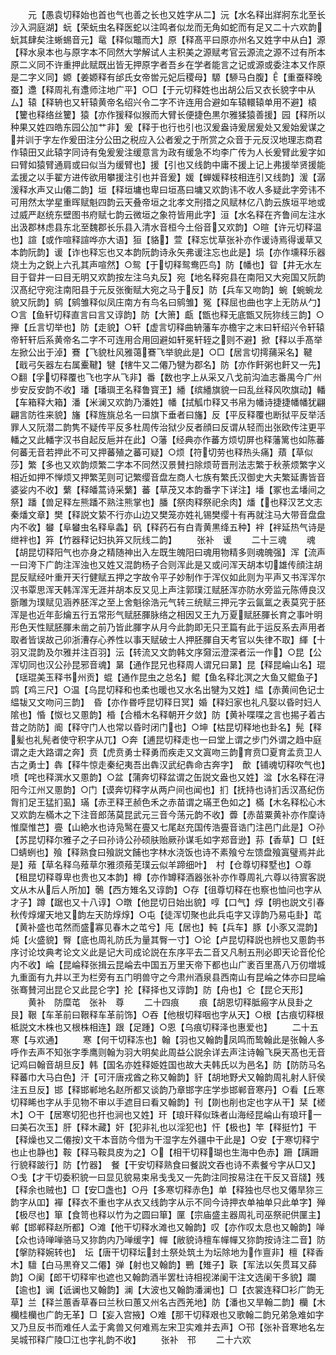<!-- { "loadSidebar": true } -->
　　元【愚袁切释始也首也气也善之长也又姓字从二】沅【水名释出牂牁东北至长沙入洞庭湖】蚖【荣蚖虫名释医蛇以注鸣者似龙而无角如蛇而有足又二十六欢韵蚖其肆矣注蜥蜴音元】鼋【释似鼈而大】原【释髙平曰原亦州名又姓字中从白】源【释水泉本也与原字本不同然大学解试人主积美之源赋考官云源流之源不过有所本原二义同不许重押此赋既出皆无押原字者吾乡在学者能言之记或源或委注本又作原是二字义同】嫄【姜嫄释有邰氏女帝喾元妃后稷母】騵【駵马白腹】【重蚕释晚蚕】邍【释周礼有邍师注地广平】○□【于元切释姓也出胡公后又衣长貌字中从厶】辕【释辀也又轩辕黄帝名绍兴令二字不许连用合避如车辕轘辕单用不避】榬【籰也释络丝籰】猿【亦作猨释似猴而大臂长便捷色黒尔雅猱猿善援】园【释所以种果又姓四皓东园公加艹非】爰【释于也行也引也汉爰盎诗爰居爰处又爰始爰谋之并训于字左作爰田注分公田之税应入公者爰之于所赏之众音于元反汉地理志商君作辕田又此辕字同诗有兔爰爰注缓意言为政有缓急不均李广传为人长爰臂此爰字如曰臂如猿臂通肩或曰似当为缓臂也】援【引也又线韵中庸不援上记上弗援举贤援能孟援之以手翟方进传欲用攀援注引也并音爰】媛【蝉媛释枝相连引又线韵】湲【潺湲释水声又山僊二韵】垣【释垣墉也卑曰垣髙曰墉又欢韵讳不收人多疑此字旁讳不可用然太学星重晖赋魁四韵云天叠帝垣之北孝文刑措之风赋林亿八韵云族垣平地或过威严赵统东壁图书府赋七韵云微垣之象符皆用此字】洹【水名释在齐鲁间左注水出汲郡林虑县东北至魏郡长乐县入清水音桓今土俗音又欢韵】○暄【许元切释温也】諠【或作喧释諠哗亦大语】狟【貉】萱【释忘忧草张补亦作谖诗焉得谖草又本韵阮韵】谖【诈也释忘也又本韵阮韵诗永矢弗谖注忘也此是】埙【亦作壎释乐器烧土为之鋭上六孔其声喧然】○鸳【于切释鸳鸯匹鸟】防【幡也】眢【井无水左目于眢井一曰目无明又欢韵按左注乌丸反】宛【地名释宛县在南阳又大宛国又阮韵汉髙纪守宛注南阳县于元反张衡赋大宛之马于反】防【兵车又吻韵】蜿【蜿蜿龙貌又阮韵】鹓【鹓雏释似凤庄南方有鸟名曰鹓雏】冤【释屈也曲也字上无防从勹】○言【鱼轩切释直言曰言又谆韵】防【大箫】甗【甑也释无底甑又阮狝线三韵】○攑【丘言切举也】防【走貌】○轩【虚言切释曲辀藩车亦檐宇之末曰轩绍兴令轩辕帝轩轩后系黄帝名二字不可连用合用回避如轩冕轩轾之则不避】掀【释以手髙举左掀公出于淖】鶱【飞貌杜风雅蔼鶱飞举貌此是】○□【居言切摴蒱采名】鞬【戢弓矢器左右属櫜鞬】犍【犗牛又二僊乃犍为郡名】防【亦作飦粥也飦又一先】○翻【孚切释覆也飞也字从飞非】番【数也字上从采又八戈前沟洫志番禺今广州步安反安韵不收】璠【璠璵玊名释鲁寳玊】繙【缤繙旗貌一曰乱丝释风吹旗动】轓【车箱释大箱】潘【米澜又欢韵乃潘姓】幡【拭觚巾释又书帛为幡诗捷捷幡幡犹翩翩言防徃来貌】旛【释旌旐总名一曰旗下垂者曰旛】反【平反释覆也断狱平反举活罪人又阮潜二韵隽不疑传平反多杜周传治狱少反者顔曰反谓从轻而出张欧传注更平轓之又此轓字汉书自起反巵并在此】○藩【经典亦作蕃方烦切屏也释藩篱也如陈蕃何蕃无音若押此不可又押蕃殖之蕃可疑】○烦【符切劳也释热头痛】薠【草似莎】繁【多也又欢韵烦繁二字本不同然汉景賛扫除烦苛晋刑法志繁于秋荼烦繁字义相近如押不惮烦又押繁芜则可记繁缨音盘左商人七族有繁氏汉御史大夫繁延夀皆音婆娑内不收】蘩【释皤蒿诗采蘩】蕃【草茂又本韵番字下详注】墦【冢也孟墦间之祭】蹯【兽足释左熊蹯不熟注熊掌也】膰【祭肉释祭祀余肉】燔【也释汉艺文志秦燔文章】樊【释説文絷不行亦山边又樊笼亦姓礼锡樊缨十有再就注马大带音盘盘内不收】蠜【阜蠜虫名释阜螽】矾【释药石有白青黄黒绛五种】袢【袢延热气诗是绁袢也】笲【竹器释记妇执笲又阮线二韵】
　　张补　谖
　　二十三魂
　　魂【胡昆切释阳气也亦身之精随神出入左既生魄阳曰魂用物精多则魂魄强】浑【流声一曰洿下广韵注浑浊也又姓又混韵杨子合则浑此是又或问浑天胡本切雄传顔注胡昆反赋经叶重开天行健赋五押之字故令平子妙制作于浑仪如此则为平声又书浑浑尔汉书覃思浑天韩浑浑无涯并胡本反又见上声注郭璞江赋胚浑亦防水旁监元陈傅良汉斵雕为璞赋见涵养胚浑之至上舍魁徐浩元气转三统赋三押元字云氤氲之表莫究于胚浑是也近年彭爚五行五常形气赋胚腪脉络之相因又王九万夏赋胚腪长育之事叶明形色天性赋胚腪未凿之前乃皆此腪字从月今此韵即无只玊篇有此于运反系去声用者取者皆误故己卯浙漕存心养性以事天赋破士人押胚腪自天考官以失律不取】緷【十羽又混韵及尔雅并注百羽】沄【转流又文韵韩文序奫沄澄深者沄一作】○昆【公浑切同也汉公孙昆邪音魂】晜【通作昆兄也释周人谓兄曰晜】昆【释昆崘山名】琨【瑶琨美玉释书州贡】蜫【通作昆虫之总名】鲲【鱼名释北溟之大鱼又鲲鱼子】鹍【鸡三尺】○温【乌昆切释和也柔也暖也又水名出犍为又姓】緼【赤黄间色记士緼韨又文吻问三韵】　昏【亦作昬呼昆切释日冥】婚【释妇家也礼凡娶以昏时妇人隂也】惛【怓乜又慁韵】棔【合棔木名释朝开夕敛】防【黄补喋喋之言也掦子着古昔之防防】阍【释守门人也常以昏时闭门也】○坤【枯昆切释地也卦名】髡【释髪也礼髡者使守积字从兀】○奔【逋昆切释走也一曰堂上谓之步门外谓之趋中庭谓之走大路谓之奔】贲【虎贲勇士释勇而疾走又文寘吻三韵育贲□夏育孟贲卫人古之勇士】犇【释牛惊走秦纪夷吾出犇汉武纪犇命古奔字】　歕【铺魂切释吹气也】喷【咤也释潠水又慁韵】○盆【蒲奔切释盆谓之缶説文盎也又姓】湓【水名释在浔阳今江州又慁韵】○门【谟奔切释字从两户间也闻也】扪【抚持也诗扪舌汉髙纪伤胷扪足王猛扪虱】璊【赤玊释玊赪色禾之赤苗谓之璊玊色如之】樠【木名释松心木又欢韵左樠木之下注音郎荡莫昆武元三音今荡元韵不收】虋【赤苗粟黄补亦作穈诗惟穈惟芑】亹【山絶水也诗凫鹥在亹又七尾赵充国传浩亹音诰门注邑门此是】○孙【苏昆切释尔雅子之子曰孙诗公孙硕肤贻厥孙谋毛如字郑音逊】荪【香草】□【蚟□蜻蛚也】飱【释熟食曰飱説文餔也字林水浇饭也诗不素飱兮左馈盘飱寘璧焉并此是】薞【草名释乌薞草尔雅须薞芜璞云似羊蹄细叶】　村【仓尊切释墅也】○尊【租昆切释尊卑也贵也又本韵】樽【亦作罇释酒器张补亦作尊周礼六尊以待賔客説文从木从后人所加】鷷【西方雉名又谆韵】○存【徂尊切释在也察也恤问也字从才子】蹲【踞也又十八谆】○暾【他昆切日始出貌】啍【口气】焞【明也説文引春秋传焞燿天地又韵左天防焞焞】○屯【徒浑切聚也此兵屯字又谆韵乃易屯卦】芚【黄补盛也芚然而盛寡见春木之芚兮】庉【居也】軘【兵车】豚【小豕又混韵】炖【火盛貌】臀【底也周礼防氏为量其臀一寸】○论【卢昆切释説也辨也又慁韵书序讨论坟典考论文义此是记大司成论説在东序平去二音又凡制五刑必即天论音伦伦内不收】崘【昆崘释张揖云昆崘去中国五万里天帝下都也山广袤百里髙八万仞増城九重面有九井以玊为栏旁有五门明兽守之今肃州酒泉县西南山有昆崘之体亦曰昆崘张骞賛河出昆仑又此昆仑字】抡【释择也又谆韵】防【舟也】仑【昆仑天形】
　　黄补　防糜芚　张补　尊
　　二十四痕
　　痕【胡恩切释胝瘢字从艮卦之艮】鞎【车革前曰鞎释车革前饰】○吞【他根切释咽也字从天】○根【古痕切释根柢説文木株也又根株相连】跟【足踵】○恩【乌痕切释泽也惠爱也】
　　二十五寒【与欢通】
　　寒【何干切释冻也】翰【羽也又翰韵凤鸣而鸷翰此是张翰人多呼作去声不知张字季鹰则翰为羽大明矣此周益公説余详去声注诗翰飞戾天髙也无音记鸡曰翰音胡旦反】韩【国名亦姓释姫姓国也故大夫韩氏以为邑名】防【防防马名释蕃巾大马白色】汗【可汗唐戎酋之称又翰韵】豻【胡地野犬又翰韵周礼射人豻侯注五旦反】邯【释邯郸地名赵所都又谈韵乃章邯字庄学歩邯郸音寒丹】○看【丘寒切释睎也字从手见物不审以手遮目曰看又翰韵】刊【剟也削也定也字从干】栞【槎木】○干【居寒切犯也扞也涧也又姓】玕【琅玕释似珠者山海经昆崘山有琅玕一曰美石次玉】肝【释木藏】奸【犯非礼也以淫犯也】忓【极也】竿【释挺竹】干【释燥也又二僊按文干本音防今借为干湿字左外疆中干此是】○安【于寒切释宁也止也静也】鞍【释马鞍具皮为之】○【相干切释瑚也生海中色赤】跚【蹒跚行貌释跛行】防【竹器】　餐【干安切释熟食曰餐説文吞也诗不素餐兮字从□又】○戋【才干切委积貌一曰显见貌易束帛戋戋又一先韵注同按易注在干反又音牋】残【释余也贼也】□【安□盏也】○丹【多寒切释赤色】单【释独也尽也又僊旱狝三韵字从吅】襌【释衣不重也字从衣又线韵字从示不同今诗押衣单袖单只此单字】殚【极尽也】箪【食笥也释以竹为之圆曰箪】匰【宗庙盛主器周礼司巫祭祀供匰主】郸【邯郸释赵所都】○滩【他干切释水滩也又翰韵】叹【亦作叹太息也又翰韵】啴【众也诗啴啴骆马又狝韵内乃啴缓字】幝【敝貌诗檀车幝幝又狝韵按诗注二音】防【搫防释婉转也】　坛【唐干切释坛封土祭处筑土为坛除地为作亶非】檀【释香木】驙【白马黒脊又二僊】弹【射也又翰韵】鷤【雉子】聅【军法以矢贯耳又薛韵】○阑【郎干切释牢也遮也又翰韵酒半罢杜诗相视涕阑干注文选阑干多貌】躝【逾也】谰【诋谰也又翰韵】澜【大波也又翰韵潘澜也】□【衣裳连释□衫广韵无草】兰【释兰蕙香草春曰兰秋曰蕙又州名古西羌地】防【潘也又旱翰二韵】欗【木欗桂欗也广韵无革】□【妄入宫掖】○难【那干切释艰也又歌翰二韵兄弟急难如字又乃旦反书而难任人孟于禽兽又何难焉左宋卫实难并去声】○邗【张补音寒地名左吴城邗释广陵□江也字礼韵不收】
　　张补　邗
　　二十六欢

